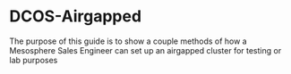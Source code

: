 # DCOS-Airgapped

The purpose of this guide is to show a couple methods of how a Mesosphere Sales Engineer can set up an airgapped cluster for testing or lab purposes
